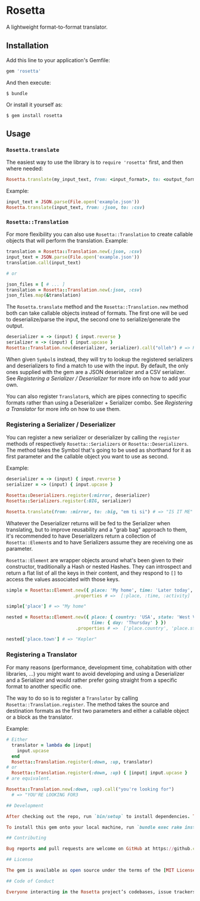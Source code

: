 # Rosetta

A lightweight format-to-format translator.

## Installation

Add this line to your application's Gemfile:

```ruby
gem 'rosetta'
```

And then execute:

    $ bundle

Or install it yourself as:

    $ gem install rosetta

## Usage

### `Rosetta.translate`

The easiest way to use the library is to `require 'rosetta'` first, and then
where needed:
```ruby
Rosetta.translate(my_input_text, from: <input_format>, to: <output_format>)`
```
Example:
```ruby
input_text = JSON.parse(File.open('example.json'))
Rosetta.translate(input_text, from: :json, to: :csv)
```

### `Rosetta::Translation`

For more flexibility you can also use `Rosetta::Translation` to create callable
objects that will perform the translation. Example:

```ruby
translation = Rosetta::Translation.new(:json, :csv)
input_text = JSON.parse(File.open('example.json'))
translation.call(input_text)

# or

json_files = [ # ... ]
translation = Rosetta::Translation.new(:json, :csv)
json_files.map(&translation)

```

The `Rosetta.translate` method and the `Rosetta::Translation.new` method both
can take callable objects instead of formats. The first one will be ued to
deserialize/parse the input, the second one to serialize/generate the output.

```ruby
deserializer = -> (input) { input.reverse }
serializer = -> (input) { input.upcase }
Rosetta::Translation.new(deserializer, serializer).call("olleh") # => HELLO
```

When given `Symbol`s instead, they will try to lookup the registered serializers
and deserializers to find a match to use with the input.
By default, the only ones supplied with the gem are a JSON deserializer and a
CSV serializer.
See *Registering a Serializer / Deserializer* for more info on how to add your own.

You can also register `Translator`s, which are pipes connecting to specific
formats rather than using a Deserializer + Serializer combo.
See *Registering a Translator* for more info on how to use them.

### Registering a Serializer / Deserializer

You can register a new serializer or deserializer by calling the `register`
methods of respectively `Rosetta::Serializers` or `Rosetta::Deserializers`.
The method takes the Symbol that's going to be used as shorthand for it as first
parameter and the callable object you want to use as second.

Example:
```ruby
deserializer = -> (input) { input.reverse }
serializer = -> (input) { input.upcase }

Rosetta::Deserializers.register(:mirror, deserializer)
Rosetta::Serializers.register(:BIG, serializer)

Rosetta.translate(from: :mirror, to: :big, "em ti si") # => "IS IT ME"
```

Whatever the Deserializer returns will be fed to the Serializer when
translating, but to improve reusability and a "grab bag" approach to them, it's
recommended to have Deserializers return a collection of `Rosetta::Element`s and
to have Serializers assume they are receiving one as parameter.

`Rosetta::Element` are wrapper objects around what's been given to their
constructor, traditionally a Hash or nested Hashes.
They can introspect and return a flat list of all the keys in their content, and
they respond to `[]` to access the values associated with those keys.

```ruby
simple = Rosetta::Element.new({ place: 'My home', time: 'Later today', activity: 'Chilling' })
                         .properties # =>  [:place, :time, :activity]

simple['place'] # => "My home"

nested = Rosetta::Element.new({ place: { country: 'USA', state: 'West Virginia', town: 'Kepler' },
                                time: { day: 'Thursday' } })
                          .properties # =>  ['place.country', 'place.state', 'place.town', 'time.day']

nested['place.town'] # => "Kepler"

```

### Registering a Translator

For many reasons (performance, development time, cohabitation with other libraries, ...)
you might want to avoid developing and using a Deserializer and a Serializer and
would rather prefer going straight from a specific format to another specific
one.

The way to do so is to register a `Translator` by calling
`Rosetta::Translation.register`.
The method takes the source and destination formats as the first two parameters and either
a callable object or a block as the translator.

Example:
```ruby
# Either
  translator = lambda do |input|
    input.upcase
  end
  Rosetta::Translation.register(:down, :up, translator)
# or
  Rosetta::Translation.register(:down, :up) { |input| input.upcase }
# are equivalent.

Rosetta::Translation.new(:down, :up).call("you're looking for")
  # => "YOU'RE LOOKING FOR3

## Development

After checking out the repo, run `bin/setup` to install dependencies. Then, run `rake spec` to run the tests. You can also run `bin/console` for an interactive prompt that will allow you to experiment.

To install this gem onto your local machine, run `bundle exec rake install`. To release a new version, update the version number in `version.rb`, and then run `bundle exec rake release`, which will create a git tag for the version, push git commits and tags, and push the `.gem` file to [rubygems.org](https://rubygems.org).

## Contributing

Bug reports and pull requests are welcome on GitHub at https://github.com/Aquaj/rosetta. This project is intended to be a safe, welcoming space for collaboration, and contributors are expected to adhere to the [Contributor Covenant](http://contributor-covenant.org) code of conduct.

## License

The gem is available as open source under the terms of the [MIT License](https://opensource.org/licenses/MIT).

## Code of Conduct

Everyone interacting in the Rosetta project’s codebases, issue trackers, chat rooms and mailing lists is expected to follow the [code of conduct](https://github.com/Aquaj/rosetta/blob/master/CODE_OF_CONDUCT.md).
